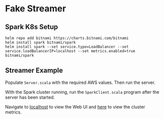 # Fake Streamer

## Spark K8s Setup

```shell
helm repo add bitnami https://charts.bitnami.com/bitnami
helm install spark bitnami/spark
helm install spark --set service.type=LoadBalancer --set service.loadBalancerIP=localhost --set metrics.enabled=true bitnami/spark
```

## Streamer Example

Populate `Server.scala` with the required AWS values. Then run the server.

With the Spark cluster running, run the `SparkClient.scala` program after the server has been started.

Navigate to [localhost](http://localhost) to view the Web UI and [here](http://localhost/metrics) to view the cluster metrics.
